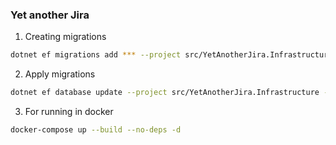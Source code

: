 ### Yet another Jira

1. Creating migrations
```bash
dotnet ef migrations add *** --project src/YetAnotherJira.Infrastructure --startup-project src/YetAnotherJira.Web
```

2. Apply migrations
```bash
dotnet ef database update --project src/YetAnotherJira.Infrastructure --startup-project src/YetAnotherJira.Web
```

3. For running in docker
```bash
docker-compose up --build --no-deps -d
```